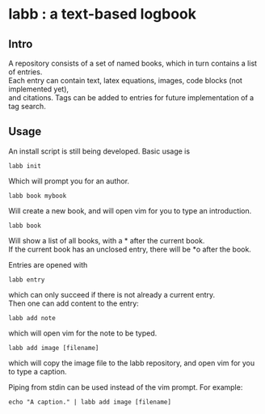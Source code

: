# labb : a text-based logbook

## Intro
A repository consists of a set of named books, which in turn contains a list of entries.  
Each entry can contain text, latex equations, images, code blocks (not implemented yet),  
and citations. Tags can be added to entries for future implementation of a tag search.

## Usage
An install script is still being developed. Basic usage is

    labb init
    
Which will prompt you for an author.

    labb book mybook
    
Will create a new book, and will open vim for you to type an introduction.

    labb book
    
Will show a list of all books, with a \* after the current book.  
If the current book has an unclosed entry, there will be \*o after the book.

Entries are opened with

    labb entry
    
which can only succeed if there is not already a current entry.  
Then one can add content to the entry:

    labb add note
    
which will open vim for the note to be typed.

    labb add image [filename]
    
which will copy the image file to the labb repository, and open vim for you to type a caption.

Piping from stdin can be used instead of the vim prompt. For example:

    echo "A caption." | labb add image [filename] 
